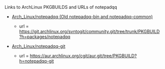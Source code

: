 Links to ArchLinux PKGBUILDS and URLs of notepadqq

* [Arch_Linux/notepadqq (Old notepadqq-bin and notepadqq-common)](https://www.archlinux.org/packages/community/x86_64/notepadqq/)
  * url = https://git.archlinux.org/svntogit/community.git/tree/trunk/PKGBUILD?h=packages/notepadqq

* [Arch_Linux/notepadqq-git](https://aur.archlinux.org/packages/notepadqq-git/)
  * url = https://aur.archlinux.org/cgit/aur.git/tree/PKGBUILD?h=notepadqq-git
